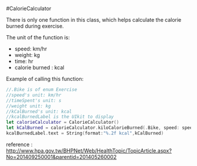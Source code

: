 #CalorieCalculator

There is only one function in this class, which helps calculate the calorie burned during exercise.

The unit of the function is:

* speed: km/hr
* weight: kg
* time: hr
* calorie burned : kcal 


Example of calling this function:

```swift
//.Bike is of enum Exercise
//speed's unit: km/hr
//timeSpent's unit: s
//weight unit: kg
//kCalBurned's unit: kcal
//kcalBurnedLabel is the UIkit to display
let calorieCalculator = CalorieCalculator()
let kCalBurned = calorieCalculator.kiloCalorieBurned(.Bike, speed: speed, weight: 70.0, time: spentTime/3600)
kcalBurnedLabel.text = String(format:"%.2f kcal",kCalBurned)
```


reference :
<http://www.hpa.gov.tw/BHPNet/Web/HealthTopic/TopicArticle.aspx?No=201409250001&parentid=201405260002>